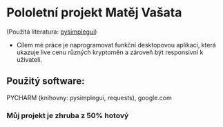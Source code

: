 
# Pololetní projekt Matěj Vašata
(Použitá literatura: [pysimplegui](https://pysimplegui.readthedocs.io/))
- Cílem mé práce je naprogramovat funkční desktopovou aplikaci, která ukazuje live cenu různých kryptoměn a zároveň být responsivní k uživateli.
## Použitý software:
PYCHARM (knihovny: pysimplegui, requests), google.com
### Můj projekt je zhruba z 50% hotový
